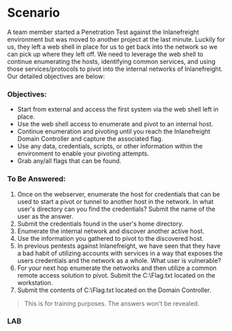 # Scenario
A team member started a Penetration Test against the Inlanefreight environment but was moved to another project at the last minute. Luckily for us, they left a web shell in place for us to get back into the network so we can pick up where they left off. We need to leverage the web shell to continue enumerating the hosts, identifying common services, and using those services/protocols to pivot into the internal networks of Inlanefreight. Our detailed objectives are below:

### Objectives: 
- Start from external and access the first system via the web shell left in place.
- Use the web shell access to enumerate and pivot to an internal host.
- Continue enumeration and pivoting until you reach the Inlanefreight Domain Controller and capture the associated flag.
- Use any data, credentials, scripts, or other information within the environment to enable your pivoting attempts.
- Grab any/all flags that can be found.

### To Be Answered:

1. Once on the webserver, enumerate the host for credentials that can be used to start a pivot or tunnel to another host in the network. In what user's directory can you find the credentials? Submit the name of the user as the answer.
2. Submit the credentials found in the user's home directory.
3. Enumerate the internal network and discover another active host.
4. Use the information you gathered to pivot to the discovered host.
5. In previous pentests against Inlanefreight, we have seen that they have a bad habit of utilizing accounts with services in a way that exposes the users credentials and the network as a whole. What user is vulnerable?
6. For your next hop enumerate the networks and then utilize a common remote access solution to pivot. Submit the C:\Flag.txt located on the workstation.
7. Submit the contents of C:\Flag.txt located on the Domain Controller.

> This is for training purposes. The answers won't be revealed.


### LAB 

